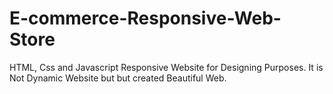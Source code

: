 # E-commerce-Responsive-Web-Store
HTML, Css and Javascript Responsive Website for Designing Purposes.
It is Not Dynamic Website but but created Beautiful Web.
